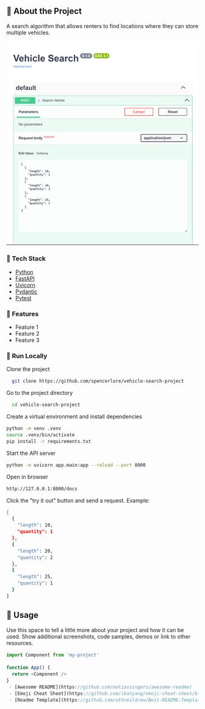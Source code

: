 <!-- About the project -->
## :star2: About the Project

<a>A search algorithm that allows renters to find locations where they can store multiple vehicles.</a>
<div align="center"> 
  <img src="assets/Screenshot1.png" alt="screenshot" />
</div>


<!-- TechStack -->
### :space_invader: Tech Stack

  <ul>
    <li><a href="https://www.python.org/">Python</a></li>
    <li><a href="https://fastapi.tiangolo.com/">FastAPI</a></li>
    <li><a href="https://uvicorn.dev/">Uvicorn</a></li>
    <li><a href="https://docs.pydantic.dev/latest/">Pydantic</a></li>
    <li><a href="https://docs.pytest.org/en/stable/">Pytest</a></li>
  </ul>

<!-- Features -->
### :dart: Features

- Feature 1
- Feature 2
- Feature 3

<!-- Run Locally -->
### :running: Run Locally

Clone the project

```bash
  git clone https://github.com/spencerlore/vehicle-search-project
```

Go to the project directory

```bash
  cd vehicle-search-project
```

Create a virtual environment and install dependencies

```bash
python -m venv .venv
source .venv/bin/activate
pip install -r requirements.txt
```

Start the API server

```bash
python -m uvicorn app.main:app --reload --port 8000
```

Open in browser
```bash
http://127.0.0.1:8000/docs
```

Click the "try it out" button and send a request. Example:
```bash
[
  {
    "length": 10,
    "quantity": 1
  },
  {
    "length": 20,
    "quantity": 2
  },
  {
    "length": 25,
    "quantity": 1
  }
]
```

<!-- Usage -->
## :eyes: Usage

Use this space to tell a little more about your project and how it can be used. Show additional screenshots, code samples, demos or link to other resources.


```javascript
import Component from 'my-project'

function App() {
  return <Component />
}
 - [Awesome README](https://github.com/matiassingers/awesome-readme)
 - [Emoji Cheat Sheet](https://github.com/ikatyang/emoji-cheat-sheet/blob/master/README.md#travel--places)
 - [Readme Template](https://github.com/othneildrew/Best-README-Template)
